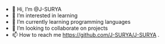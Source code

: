 - 👋 Hi, I’m @J-SURYA
- 👀 I’m interested in learning
- 🌱 I’m currently learning programming languages
- 💞️ I’m looking to collaborate on projects
- 📫 How to reach me https://github.com/J-SURYA/J-SURYA .

<!---
J-SURYA/J-SURYA is a ✨ special ✨ repository because its `README.md` (this file) appears on your GitHub profile.
You can click the Preview link to take a look at your changes.
--->
